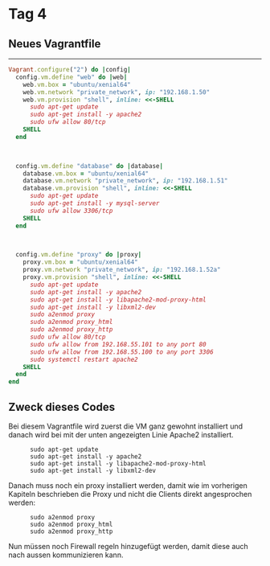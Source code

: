 # Tag 4

## Neues Vagrantfile
--- 

``` Ruby
Vagrant.configure("2") do |config|
  config.vm.define "web" do |web|
    web.vm.box = "ubuntu/xenial64"
    web.vm.network "private_network", ip: "192.168.1.50"
    web.vm.provision "shell", inline: <<-SHELL
      sudo apt-get update
      sudo apt-get install -y apache2
      sudo ufw allow 80/tcp
    SHELL
  end

 

  config.vm.define "database" do |database|
    database.vm.box = "ubuntu/xenial64"
    database.vm.network "private_network", ip: "192.168.1.51"
    database.vm.provision "shell", inline: <<-SHELL
      sudo apt-get update
      sudo apt-get install -y mysql-server
      sudo ufw allow 3306/tcp
    SHELL
  end

 

  config.vm.define "proxy" do |proxy|
    proxy.vm.box = "ubuntu/xenial64"
    proxy.vm.network "private_network", ip: "192.168.1.52a"
    proxy.vm.provision "shell", inline: <<-SHELL
      sudo apt-get update
      sudo apt-get install -y apache2
      sudo apt-get install -y libapache2-mod-proxy-html
      sudo apt-get install -y libxml2-dev
      sudo a2enmod proxy
      sudo a2enmod proxy_html
      sudo a2enmod proxy_http
      sudo ufw allow 80/tcp
      sudo ufw allow from 192.168.55.101 to any port 80
      sudo ufw allow from 192.168.55.100 to any port 3306
      sudo systemctl restart apache2
    SHELL
  end
end
```

## Zweck dieses Codes

Bei diesem Vagrantfile wird zuerst die VM ganz gewohnt installiert und danach wird bei mit der unten angezeigten Linie Apache2 installiert.
```
      sudo apt-get update
      sudo apt-get install -y apache2
      sudo apt-get install -y libapache2-mod-proxy-html
      sudo apt-get install -y libxml2-dev
```
Danach muss noch ein proxy installiert werden, damit wie im vorherigen Kapiteln beschrieben die Proxy und nicht die Clients direkt angesprochen werden:
```
      sudo a2enmod proxy
      sudo a2enmod proxy_html
      sudo a2enmod proxy_http
```
Nun müssen noch Firewall regeln hinzugefügt werden, damit diese auch nach aussen kommunizieren kann.

